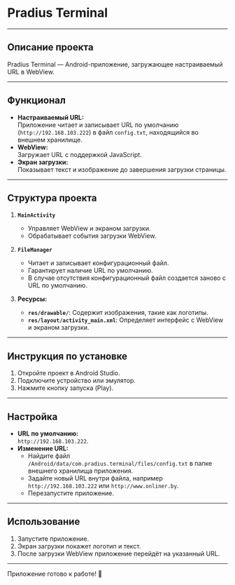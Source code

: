# Pradius Terminal

---

## Описание проекта
Pradius Terminal — Android-приложение, загружающее настраиваемый URL в WebView.

---

## Функционал
- **Настраиваемый URL:**  
  Приложение читает и записывает URL по умолчанию (`http://192.168.103.222`) в файл `config.txt`, находящийся во внешнем хранилище.
- **WebView:**  
  Загружает URL с поддержкой JavaScript.
- **Экран загрузки:**  
  Показывает текст и изображение до завершения загрузки страницы.

---

## Структура проекта
1. **`MainActivity`**
    - Управляет WebView и экраном загрузки.
    - Обрабатывает события загрузки WebView.

2. **`FileManager`**
    - Читает и записывает конфигурационный файл.
    - Гарантирует наличие URL по умолчанию.
    - В случае отсутствия конфигурационный файл создается заново с URL по умолчанию.

3. **Ресурсы:**
    - **`res/drawable/`**: Содержит изображения, такие как логотипы.
    - **`res/layout/activity_main.xml`**: Определяет интерфейс с WebView и экраном загрузки.

---

## Инструкция по установке
1. Откройте проект в Android Studio.
2. Подключите устройство или эмулятор.
3. Нажмите кнопку запуска (Play).

---

## Настройка
- **URL по умолчанию:**  
  `http://192.168.103.222`.
- **Изменение URL:**
    - Найдите файл `/Android/data/com.pradius.terminal/files/config.txt` в папке внешнего хранилища приложения.
    - Задайте новый URL внутри файла, например `http://192.168.103.222` или `http://www.onliner.by`.
    - Перезапустите приложение.

---

## Использование
1. Запустите приложение.
2. Экран загрузки покажет логотип и текст.
3. После загрузки WebView приложение перейдёт на указанный URL.

---

Приложение готово к работе! 🚀